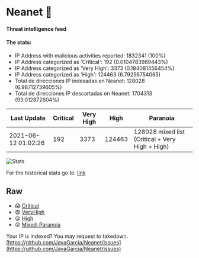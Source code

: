 # Neanet :hocho:
#### Threat intelligence feed
#### The stats:

- IP Address with malicious activities reported: 1832341 (100%)
- IP Address categorized as 'Critical':  192 (0.0104783989443%)
- IP Address categorized as 'Very High':  3373 (0.184081456454%)
- IP Address categorized as 'High':  124463 (6.79256754065)
- Total de direcciones IP indexadas en Neanet:  128028 (6.98712739605%)
- Total de direcciones IP descartadas en Neanet:  1704313 (93.012872604%)

| Last Update | Critical | Very High | High | Paranoia |
| --- | --- | --- | --- | --- |
| 2021-06-12 01:02:26 | 192 | 3373 | 124463 | 128028 mixed list (Critical + Very High + High)|

![Stats](https://docs.google.com/spreadsheets/d/e/2PACX-1vSnaNMIXVabIpDJjufMlzH7poXnshF3mgd8Is1g9ytUEzVsP5my4Trn8f-xkoLLQ38xpL3HtmUexLo6/pubchart?oid=501124687&format=image)

For the historical stats go to: [link](/stats.csv)
## Raw
- :scream: [Critical](https://raw.githubusercontent.com/JavaGarcia/Neanet/master/blacklists/neanet_critical.txt)
- :fearful: [VeryHigh](https://raw.githubusercontent.com/JavaGarcia/Neanet/master/blacklists/neanet_veryHigh.txtt)
- :frowning: [High](https://raw.githubusercontent.com/JavaGarcia/Neanet/master/blacklists/neanet_high.txt)
- :dizzy_face: [Mixed-Paranoia](https://raw.githubusercontent.com/JavaGarcia/Neanet/master/blacklists/neanet_all.txt)


Your IP is indexed? You may request to takedown. [https://github.com/JavaGarcia/Neanet/issues](https://github.com/JavaGarcia/Neanet/issues)





















































































































































































































































































































































































































































































































































































































































































































































































































































































































































































































































































































































































































































































































































































































































































































































































































































































































































































































































































































































































































































































































































































































































































































































































































































































































































































































































































































































































































































































































































































































































































































































































































































































































































































































































































































































































































































































































































































































































































































































































































































































































































































































































































































































































































































































































































































































































































































































































































































































































































































































































































































































































































































































































































































































































































































































































































































































































































































































































































































































































































































































































































































































































































































































































































































































































































































































































































































































































































































































































































































































































































































































